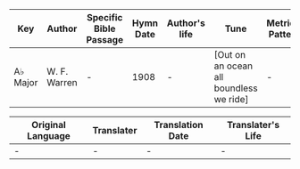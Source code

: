 Key | Author   | Specific Bible Passage     |Hymn Date |Author's life |Tune |Metrical Pattern   |Composer/Source
-- | --------- | ---------------------------|----------|--------------|-----|-------------------|-------------  
A♭ Major |W. F. Warren |- |1908 |- |[Out on an ocean all boundless we ride] |- |J. W. Dadmun

Original Language | Translater | Translation Date   | Translater's Life  
----------------- | --------- | --------------------|-------------     
\- |- |- |-
